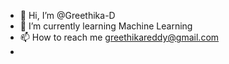 - 👋 Hi, I’m @Greethika-D
- 🌱 I’m currently learning Machine Learning
- 📫 How to reach me greethikareddy@gmail.com
-                   


